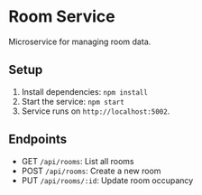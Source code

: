 # Room Service

Microservice for managing room data.

## Setup
1. Install dependencies: `npm install`
2. Start the service: `npm start`
3. Service runs on `http://localhost:5002`.

## Endpoints
- GET `/api/rooms`: List all rooms
- POST `/api/rooms`: Create a new room
- PUT `/api/rooms/:id`: Update room occupancy